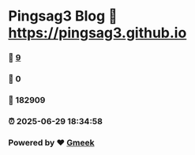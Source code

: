 # Pingsag3 Blog :link: https://pingsag3.github.io 
### :page_facing_up: [9](https://pingsag3.github.io/tag.html) 
### :speech_balloon: 0 
### :hibiscus: 182909 
### :alarm_clock: 2025-06-29 18:34:58 
### Powered by :heart: [Gmeek](https://github.com/Meekdai/Gmeek)
